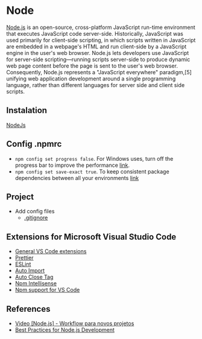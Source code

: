 # Node

[Node.js](https://en.wikipedia.org/wiki/Node.js) is an open-source, cross-platform JavaScript run-time environment that executes JavaScript code server-side. Historically, JavaScript was used primarily for client-side scripting, in which scripts written in JavaScript are embedded in a webpage's HTML and run client-side by a JavaScript engine in the user's web browser. Node.js lets developers use JavaScript for server-side scripting—running scripts server-side to produce dynamic web page content before the page is sent to the user's web browser. Consequently, Node.js represents a "JavaScript everywhere" paradigm,[5] unifying web application development around a single programming language, rather than different languages for server side and client side scripts.

## Instalation

[NodeJs](https://nodejs.org/en/)

## Config .npmrc

* `npm config set progress false`. For Windows uses, turn off the progress bar to improve the performance [link](https://www.youtube.com/watch?v=uasNZldNPys#t=25m45s).
* `npm config set save-exact true`. To keep consistent package dependencies between all your environments [link](https://devcenter.heroku.com/articles/node-best-practices)

## Project

* Add config files
  * [.gitignore](https://www.gitignore.io/api/node)

## Extensions for Microsoft Visual Studio Code

* [General VS Code extensions](vs-code.md)
* [Prettier](prettier.md)
* [ESLint](eslint.md)
* [Auto Import](https://marketplace.visualstudio.com/items?itemName=steoates.autoimport)
* [Auto Close Tag](https://marketplace.visualstudio.com/items?itemName=formulahendry.auto-close-tag)
* [Npm Intellisense](https://marketplace.visualstudio.com/items?itemName=christian-kohler.npm-intellisense)
* [Npm support for VS Code](https://marketplace.visualstudio.com/items?itemName=eg2.vscode-npm-script)

## References

* [Video [Node.js] - Workflow para novos projetos](https://www.youtube.com/watch?v=uasNZldNPys)
* [Best Practices for Node.js Development](https://devcenter.heroku.com/articles/node-best-practices)

